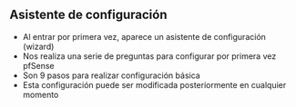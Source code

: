 ## Asistente de configuración

- Al entrar por primera vez, aparece un asistente de configuración (wizard)
 - Nos realiza una serie de preguntas para configurar por primera vez pfSense
 - Son 9 pasos para realizar configuración básica
 - Esta configuración puede ser modificada posteriormente en cualquier momento
